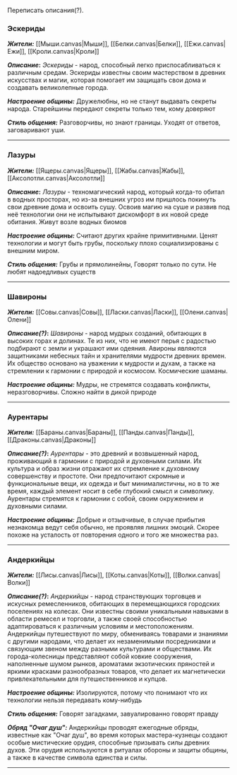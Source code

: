 Переписать описания(?).
### Эскериды
**_Жители:_**
[[Мыши.canvas|Мыши]], [[Белки.canvas|Белки]], [[Ежи.canvas|Ежи]], [[Кроли.canvas|Кроли]]

**_Описание_:**
_Эскериды_ - народ, способный легко приспосабливаться к различным средам. Эскериды известны своим мастерством в древних искусствах и магии, которая помогает им защищать свои дома и создавать великолепные города.

**_Настроение общины:_**
Дружелюбны, но не станут выдавать секреты народа. Старейшины передают секреты только тем, кому доверяют

**_Стиль общения:_**
Разговорчивы, но знают границы. Уходят от ответов, заговаривают уши.

---
### Лазуры
**_Жители:_**
[[Ящеры.canvas|Ящеры]], [[Жабы.canvas|Жабы]], [[Аксолотли.canvas|Аксолотли]]

**_Описание_:**
_Лазуры_ - техномагический народ, который когда-то обитал в водных просторах, но из-за внешних угроз им пришлось покинуть свои древние дома и освоить сушу. Освоив магию на суше и развив под неё технологии они не испытывают дискомфорт в их новой среде обитания.
Живут возле водных биомов

**_Настроение общины:_**
Считают других крайне примитивными. Ценят технологии и могут быть грубы, поскольку плохо социализированы с внешним миром.

**_Стиль общения:_**
Грубы и прямолинейны, Говорят только по сути. Не любят надоедливых существ

---
### Шавироны
**_Жители:_**
[[Совы.canvas|Совы]], [[Ласки.canvas|Ласки]], [[Олени.canvas|Олени]]

**_Описание(?)_:**
_Шавироны_ - народ мудрых созданий, обитающих в высоких горах и долинах. Те из них, что не имеют перья с радостью подбирают с земли и украшают ими одеяния. Авироны являются защитниками небесных тайн и хранителями мудрости древних времен. Их общество основано на уважении к мудрости и духам, а также на стремлении к гармонии с природой и космосом. Космические шаманы.

**_Настроение общины:_**
Мудры, не стремятся создавать конфликты, неразговорчивы. Сложно найти в дикой природе

---
### Аурентары
**_Жители:_**
[[Бараны.canvas|Бараны]], [[Панды.canvas|Панды]], [[Драконы.canvas|Драконы]]

**_Описание(?)_:**
_Аурентары_ - это древний и возвышенный народ, проживающий в гармонии с природой и духовными силами. Их культура и образ жизни отражают их стремление к духовному совершенству и простоте. Они предпочитают скромные и функциональные вещи, их одежда и быт минималистичны, но в то же время, каждый элемент носит в себе глубокий смысл и символику. Аурентары стремятся к гармонии с собой, своим окружением и духовными силами.

**_Настроение общины:_**
Добрые и отзывчивые, в случае прибытия незнакомца ведут себя обычно, не проявляя лишних эмоций. Скорее похоже на усталость от повторения одного и того же множества раз.

---
### Андеркийцы
**_Жители:_**
[[Лисы.canvas|Лисы]], [[Коты.canvas|Коты]], [[Волки.canvas|Волки]]

**_Описание(?)_:**
_Андеркийцы_ - народ странствующих торговцев и искусных ремесленников, обитающих в перемещающихся городских поселениях на колесах. Они известны своими уникальными навыками в области ремесел и торговли, а также своей способностью адаптироваться к различным условиям и местоположениям. Андеркийцы путешествуют по миру, обмениваясь товарами и знаниями с другими народами, что делает их незаменимыми посредниками и связующим звеном между разными культурами и обществами. Их города-колесницы представляют собой ковкие сооружения, наполненные шумом рынков, ароматами экзотических пряностей и яркими красками разнообразных товаров, что делает их магнетически привлекательными для путешественников и купцов.

**_Настроение общины:_**
Изолируются, потому что понимают что их технологии нельзя передавать кому-нибудь

**_Стиль общения:_**
Говорят загадками, завуалированно говорят правду

**_Обряд "Очаг душ":_**
Андеркийцы проводят ежегодные обряды, известные как "Очаг душ", во время которых мастера-кузнецы создают особые мистические орудия, способные призывать силы древних духов. Эти орудия используются в ритуалах обороны и защиты общины, а также в качестве символа единства и силы.

---
